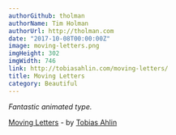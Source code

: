 ```yaml
---
authorGithub: tholman
authorName: Tim Holman
authorUrl: http://tholman.com
date: "2017-10-08T00:00:00Z"
image: moving-letters.png
imgHeight: 302
imgWidth: 746
link: http://tobiasahlin.com/moving-letters/
title: Moving Letters
category: Beautiful
---
```


_Fantastic animated type._

[Moving Letters](http://tobiasahlin.com/moving-letters/) - by [Tobias Ahlin](http://tobiasahlin.com/)
